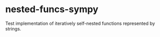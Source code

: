 # nested-funcs-sympy
Test implementation of iteratively self-nested functions represented by strings.
